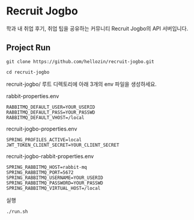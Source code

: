 # Recruit Jogbo

학과 내 취업 후기, 취업 팁을 공유하는 커뮤니티 Recruit Jogbo의 API 서버입니다.

## Project Run

```
git clone https://github.com/hellozin/recruit-jogbo.git
```

```
cd recruit-jogbo
```

recruit-jogbo/ 루트 디렉토리에 아래 3개의 env 파일을 생성하세요. 

rabbit-properties.env
```
RABBITMQ_DEFAULT_USER=YOUR_USERID
RABBITMQ_DEFAULT_PASS=YOUR_PASSWD
RABBITMQ_DEFAULT_VHOST=/local
```

recruit-jogbo-properties.env
```
SPRING_PROFILES_ACTIVE=local
JWT_TOKEN_CLIENT_SECRET=YOUR_CLIENT_SECRET
```

recruit-jogbo-rabbit-properties.env
```
SPRING_RABBITMQ_HOST=rabbit-mq
SPRING_RABBITMQ_PORT=5672
SPRING_RABBITMQ_USERNAME=YOUR_USERID
SPRING_RABBITMQ_PASSWORD=YOUR_PASSWD
SPRING_RABBITMQ_VIRTUAL_HOST=/local
```

실행

```
./run.sh
```